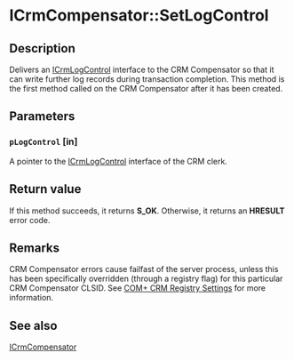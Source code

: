 # ICrmCompensator::SetLogControl

## Description

Delivers an [ICrmLogControl](https://learn.microsoft.com/windows/desktop/api/comsvcs/nn-comsvcs-icrmlogcontrol) interface to the CRM Compensator so that it can write further log records during transaction completion. This method is the first method called on the CRM Compensator after it has been created.

## Parameters

### `pLogControl` [in]

A pointer to the [ICrmLogControl](https://learn.microsoft.com/windows/desktop/api/comsvcs/nn-comsvcs-icrmlogcontrol) interface of the CRM clerk.

## Return value

If this method succeeds, it returns **S_OK**. Otherwise, it returns an **HRESULT** error code.

## Remarks

CRM Compensator errors cause failfast of the server process, unless this has been specifically overridden (through a registry flag) for this particular CRM Compensator CLSID. See [COM+ CRM Registry Settings](https://learn.microsoft.com/windows/desktop/cossdk/com--crm-registry-settings) for more information.

## See also

[ICrmCompensator](https://learn.microsoft.com/windows/desktop/api/comsvcs/nn-comsvcs-icrmcompensator)